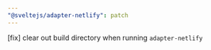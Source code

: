 ```yaml
---
"@sveltejs/adapter-netlify": patch
---
```


[fix] clear out build directory when running `adapter-netlify`
